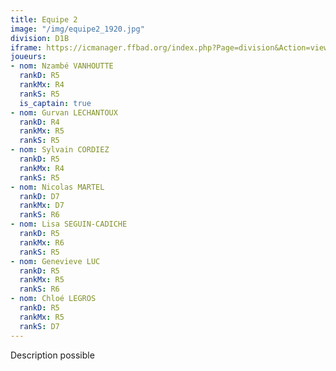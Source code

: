 ```yaml
---
title: Equipe 2
image: "/img/equipe2_1920.jpg"
division: D1B
iframe: https://icmanager.ffbad.org/index.php?Page=division&Action=view&ID_Division=6046&print=
joueurs:
- nom: Nzambé VANHOUTTE
  rankD: R5
  rankMx: R4
  rankS: R5
  is_captain: true
- nom: Gurvan LECHANTOUX
  rankD: R4
  rankMx: R5
  rankS: R5
- nom: Sylvain CORDIEZ
  rankD: R5
  rankMx: R4
  rankS: R5
- nom: Nicolas MARTEL
  rankD: D7
  rankMx: D7
  rankS: R6
- nom: Lisa SEGUIN-CADICHE
  rankD: R5
  rankMx: R6
  rankS: R5
- nom: Genevieve LUC
  rankD: R5
  rankMx: R5
  rankS: R6
- nom: Chloé LEGROS
  rankD: R5
  rankMx: R5
  rankS: D7
---
```


Description possible
